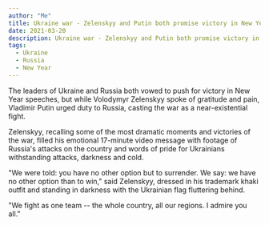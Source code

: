 ```yaml
---
author: "Me"
title: Ukraine war - Zelenskyy and Putin both promise victory in New Year speeches
date: 2021-03-20
description: Ukraine war - Zelenskyy and Putin both promise victory in New Year speeches
tags:
  - Ukraine
  - Russia
  - New Year
---
```


The leaders of Ukraine and Russia both vowed to push for victory in New Year speeches, but while Volodymyr Zelenskyy spoke of gratitude and pain, Vladimir Putin urged duty to Russia, casting the war as a near-existential fight.

Zelenskyy, recalling some of the most dramatic moments and victories of the war, filled his emotional 17-minute video message with footage of Russia's attacks on the country and words of pride for Ukrainians withstanding attacks, darkness and cold.

"We were told: you have no other option but to surrender. We say: we have no other option than to win," said Zelenskyy, dressed in his trademark khaki outfit and standing in darkness with the Ukrainian flag fluttering behind.

"We fight as one team -- the whole country, all our regions. I admire you all."

